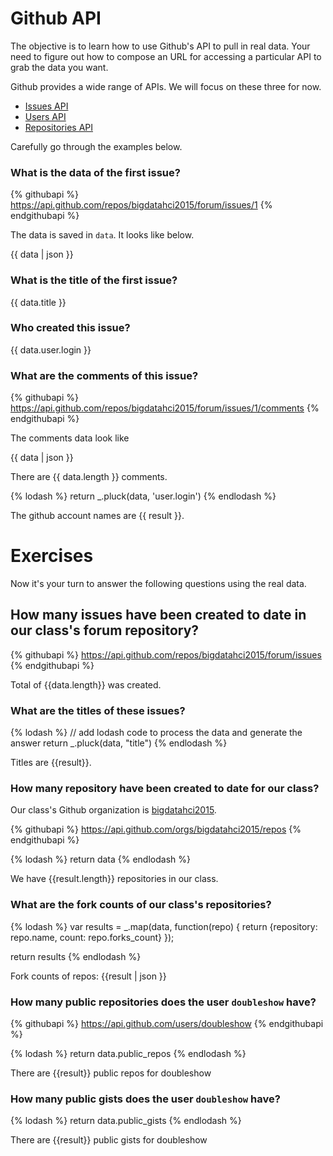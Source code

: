# Github API

The objective is to learn how to use Github's API to pull in real data. Your need
to figure out how to compose an URL for accessing a particular API to grab the data
you want.

Github provides a wide range of APIs. We will focus on these three for now.

* [Issues API](https://developer.github.com/v3/issues/)
* [Users API](https://developer.github.com/v3/users/)
* [Repositories API](https://developer.github.com/v3/repos/)

Carefully go through the examples below.

### What is the data of the first issue?

{% githubapi %}
https://api.github.com/repos/bigdatahci2015/forum/issues/1
{% endgithubapi %}

The data is saved in `data`. It looks like below.

{{ data | json }}

### What is the title of the first issue?

{{ data.title }}

### Who created this issue?

{{ data.user.login }}


### What are the comments of this issue?

{% githubapi %}
https://api.github.com/repos/bigdatahci2015/forum/issues/1/comments
{% endgithubapi %}

The comments data look like

{{ data | json }}

There are {{ data.length }} comments.

{% lodash %}
return _.pluck(data, 'user.login')
{% endlodash %}

The github account names are {{ result }}.

# Exercises

Now it's your turn to answer the following questions using the real data.

## How many issues have been created to date in our class's forum repository?

{% githubapi %}
https://api.github.com/repos/bigdatahci2015/forum/issues
{% endgithubapi %}

Total of {{data.length}} was created.

### What are the titles of these issues?

{% lodash %}
// add lodash code to process the data and generate the answer
return _.pluck(data, "title")
{% endlodash %}

Titles are {{result}}.

### How many repository have been created to date for our class?

Our class's Github organization is [bigdatahci2015](https://github.com/bigdatahci2015/).

{% githubapi %}
https://api.github.com/orgs/bigdatahci2015/repos
{% endgithubapi %}

{% lodash %}
return data 
{% endlodash %}

We have {{result.length}} repositories in our class. 

### What are the fork counts of our class's repositories?

{% lodash %}
var results = _.map(data, function(repo) {
return {repository: repo.name, count: repo.forks_count}
});

return results
{% endlodash %}

Fork counts of repos: {{result | json }}

### How many public repositories does the user `doubleshow` have?

{% githubapi %}
https://api.github.com/users/doubleshow
{% endgithubapi %}

{% lodash %}
return data.public_repos
{% endlodash %}

There are {{result}} public repos for doubleshow

### How many public gists does the user `doubleshow` have?

{% lodash %}
return data.public_gists
{% endlodash %}

There are {{result}} public gists for doubleshow
